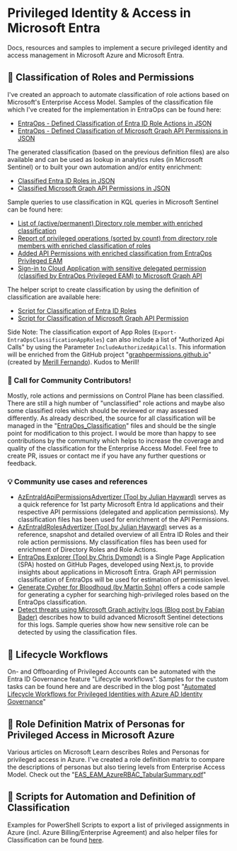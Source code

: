 # Privileged Identity & Access in Microsoft Entra
Docs, resources and samples to implement a secure privileged identity and access management in Microsoft Azure and Microsoft Entra.

## 📝 Classification of Roles and Permissions
I've created an approach to automate classification of role actions based on Microsoft's Enterprise Access Model. Samples of the classification file which I've created for the implementation in EntraOps can be found here:

* [EntraOps - Defined Classification of Entra ID Role Actions in JSON](https://github.com/Cloud-Architekt/AzurePrivilegedIAM/blob/main/EntraOps_Classification/Classification_AadResources.json)
* [EntraOps - Defined Classification of Microsoft Graph API Permissions in JSON](https://github.com/Cloud-Architekt/AzurePrivilegedIAM/blob/main/EntraOps_Classification/Classification_AppRoles.json)

The generated classification (based on the previous definition files) are also available and can be used as lookup in analytics rules (in Microsoft Sentinel) or to built your own automation and/or entity enrichment:

* [Classified Entra ID Roles in JSON](https://github.com/Cloud-Architekt/AzurePrivilegedIAM/blob/main/Classification/Classification_EntraIdDirectoryRoles.json)
* [Classified Microsoft Graph API Permissions in JSON](https://raw.githubusercontent.com/Cloud-Architekt/AzurePrivilegedIAM/main/Classification/Classification_AppRoles.json)

Sample queries to use classification in KQL queries in Microsoft Sentinel can be found here:

* [List of (active/permanent) Directory role member with enriched classification](https://github.com/Cloud-Architekt/AzureSentinel/blob/main/Hunting%20Queries/EID-PrivilegedIdentities/DirectoryRoleMemberWithClassification.kusto)
* [Report of privileged operations (sorted by count) from directory role members with enriched classification of roles](https://raw.githubusercontent.com/Cloud-Architekt/AzureSentinel/main/Hunting%20Queries/EID-PrivilegedIdentities/SummaryOfPrivilegedOperationsByDirectoryRoleMember.kusto)
* [Added API Permissions with enriched classification from EntraOps Privileged EAM](https://github.com/Cloud-Architekt/AzureSentinel/blob/main/Hunting%20Queries/EID-PrivilegedIdentities/AddedAppRolesWithClassification.kusto)
* [Sign-in to Cloud Application with sensitive delegated permission (classified by EntraOps Privileged EAM) to Microsoft Graph API](https://raw.githubusercontent.com/Cloud-Architekt/AzureSentinel/main/Hunting%20Queries/EID-PrivilegedIdentities/SensitiveMicrosoftGraphDelegatedPermissionAccess.kusto)

The helper script to create classification by using the definition of classification are available here:

* [Script for Classification of Entra ID Roles](./Scripts/Export-EntraOpsClassificationDirectoryRoles.ps1)
* [Script for Classification of Microsoft Graph API Permission](./Scripts/Export-EntraOpsClassificationAppRoles.ps1)

Side Note: The classification export of App Roles (`Export-EntraOpsClassificationAppRoles`) can also include a list of "Authorized Api Calls" by using the Parameter `IncludeAuthorizedApiCalls`. This information will be enriched from the GitHub project "[graphpermissions.github.io](https://github.com/merill/graphpermissions.github.io)" (created by [Merill Fernando](https://github.com/merill)). Kudos to Merill!

### 📢 Call for Community Contributors!
Mostly, role actions and permissions on Control Plane has been classified. There are still a high number of "unclassified" role actions and maybe also some classified roles which should be reviewed or may assessed differently. As already described, the source for all classification will be managed in the "[EntraOps_Classification](https://github.com/Cloud-Architekt/AzurePrivilegedIAM/tree/main/EntraOps_Classification)" files and should be the single point for modification to this project. I would be more than happy to see contributions by the community which helps to increase the coverage and quality of the classification for the Enterprise Access Model. Feel free to create PR, issues or contact me if you have any further questions or feedback.

### 💡 Community use cases and references
- [AzEntraIdApiPermissionsAdvertizer (Tool by Julian Hayward)](https://www.azadvertizer.net/azEntraIdAPIpermissionsAdvertizer.html) serves as a quick reference for 1st party Microsoft Entra Id applications and their respective API permissions (delegated and application permissions). My classification files has been used for enrichment of the API Permissions.
- [AzEntraIdRolesAdvertizer (Tool by Julian Hayward)](https://www.azadvertizer.net/azEntraIdRolesAdvertizer.html) serves as a reference, snapshot and detailed overview of all Entra ID Roles and their role action permissions. My classification files has been used for enrichment of Directory Roles and Role Actions.
- [EntraOps Explorer (Tool by Chris Dymond)](https://www.entraexplorer.com/service-principals/app-role-assignments) is a Single Page Application (SPA) hosted on GitHub Pages, developed using Next.js, to provide insights about applications in Microsoft Entra. Graph API permission classification of EntraOps will be used for estimation of permission level.
- [Generate Cypher for Bloodhoud (by Martin Sohn)](https://gist.github.com/martinsohn/3f6122c7486ca3ffcaa444772f1a35f2) offers a code sample for generating a cypher for searching high-privileged roles based on the EntraOps classification.
- [Detect threats using Microsoft Graph activity logs (Blog post by Fabian Bader)](https://cloudbrothers.info/detect-threats-microsoft-graph-logs-part-2/#find-missing-sign-in-logs) describes how to build advanced Microsoft Sentinel detections for this logs. Sample queries show how new sensitive role can be detected by using the classification files.

## 🔁 Lifecycle Workflows
On- and Offboarding of Privileged Accounts can be automated with the Entra ID Governance feature "Lifecycle workflows". Samples for the custom tasks can be found here and are described in the blog post "[Automated Lifecycle Workflows for Privileged Identities with Azure AD Identity Governance](https://www.cloud-architekt.net/manage-privileged-identities-with-azuread-identity-governance/)"

## 📄 Role Definition Matrix of Personas for Privileged Access in Microsoft Azure
Various articles on Microsoft Learn describes Roles and Personas for privileged access in Azure. I've created a role definition matrix to compare the descriptions of personas but also tiering levels from Enterprise Access Model. Check out the "[EAS_EAM_AzureRBAC_TabularSummary.pdf](https://github.com/Cloud-Architekt/AzurePrivilegedIAM/blob/main/EAS_EAM_AzureRBAC_TabularSummary.pdf)"

## 🤖 Scripts for Automation and Definition of Classification
Examples for PowerShell Scripts to export a list of privileged assignments in Azure (incl. Azure Billing/Enterprise Agreement) and also helper files for Classification can be found [here](https://github.com/Cloud-Architekt/AzurePrivilegedIAM/tree/main/Scripts).
